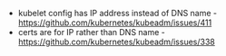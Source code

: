 - kubelet config has IP address instead of DNS name - https://github.com/kubernetes/kubeadm/issues/411
- certs are for IP rather than DNS name - https://github.com/kubernetes/kubeadm/issues/338

